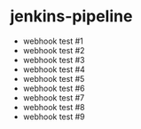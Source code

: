 # jenkins-pipeline


- webhook test #1 
- webhook test #2
- webhook test #3
- webhook test #4
- webhook test #5
- webhook test #6
- webhook test #7
- webhook test #8
- webhook test #9
